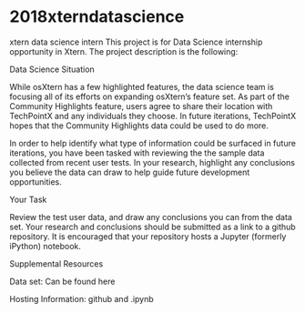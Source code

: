 # 2018xterndatascience
xtern data science intern
This project is for Data Science internship opportunity in Xtern.
The project description is the following:

Data Science
Situation

While osXtern has a few highlighted features, the data science team is focusing all of its efforts on expanding osXtern’s feature set. As part of the Community Highlights feature, users agree to share their location with TechPointX and any individuals they choose. In future iterations, TechPointX hopes that the Community Highlights data could be used to do more.


In order to help identify what type of information could be surfaced in future iterations, you have been tasked with reviewing the the sample data collected from recent user tests. In your research, highlight any conclusions you believe the data can draw to help guide future development opportunities.

Your Task

Review the test user data, and draw any conclusions you can from the data set. Your research and conclusions should be submitted as a link to a github repository. It is encouraged that your repository hosts a Jupyter (formerly iPython) notebook.



Supplemental Resources

Data set: Can be found here

Hosting Information: github and .ipynb
